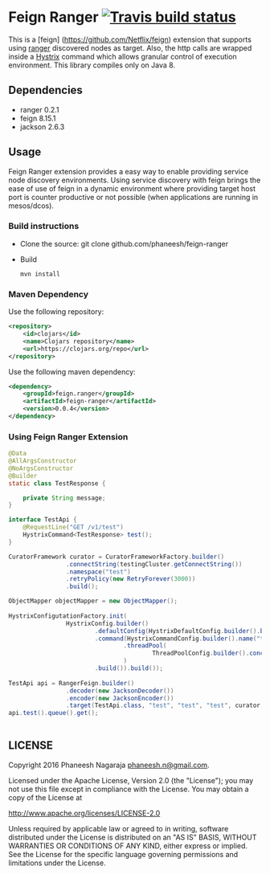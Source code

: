 # Feign Ranger [![Travis build status](https://travis-ci.org/phaneesh/feign-ranger.svg?branch=master)](https://travis-ci.org/phaneesh/feign-ranger)

This is a [feign] (https://github.com/Netflix/feign) extension that supports using [ranger](https://github.com/flipkart-incubator/ranger) discovered nodes as target.
Also, the http calls are wrapped inside a [Hystrix](https://github.com/Netflix/Hystrix) command which allows granular control of execution environment. 
This library compiles only on Java 8.
 
## Dependencies
* ranger 0.2.1  
* feign 8.15.1
* jackson 2.6.3

## Usage
Feign Ranger extension provides a easy way to enable providing service node discovery environments. Using service discovery with feign 
brings the ease of use of feign in a dynamic environment where providing target host port is counter productive or not possible (when applications are running in mesos/dcos). 
 
### Build instructions
  - Clone the source:
        git clone github.com/phaneesh/feign-ranger

  - Build

        mvn install

### Maven Dependency
Use the following repository:
```xml
<repository>
    <id>clojars</id>
    <name>Clojars repository</name>
    <url>https://clojars.org/repo</url>
</repository>
```
Use the following maven dependency:
```xml
<dependency>
    <groupId>feign.ranger</groupId>
    <artifactId>feign-ranger</artifactId>
    <version>0.0.4</version>
</dependency>
```

### Using Feign Ranger Extension
```java
@Data
@AllArgsConstructor
@NoArgsConstructor
@Builder
static class TestResponse {

    private String message;
}

interface TestApi {
    @RequestLine("GET /v1/test")
    HystrixCommand<TestResponse> test();
}

CuratorFramework curator = CuratorFrameworkFactory.builder()
                .connectString(testingCluster.getConnectString())
                .namespace("test")
                .retryPolicy(new RetryForever(3000))
                .build();

ObjectMapper objectMapper = new ObjectMapper();
                
HystrixConfigutationFactory.init(
                HystrixConfig.builder()
                        .defaultConfig(HystrixDefaultConfig.builder().build())
                        .command(HystrixCommandConfig.builder().name("test.test")
                                .threadPool(
                                        ThreadPoolConfig.builder().concurrency(1).timeout(1).build()
                                )
                        .build()).build());
                        
TestApi api = RangerFeign.builder()
                .decoder(new JacksonDecoder())
                .encoder(new JacksonEncoder())
                .target(TestApi.class, "test", "test", "test", curator, false, objectMapper);
api.test().queue().get();
                
```


LICENSE
-------

Copyright 2016 Phaneesh Nagaraja <phaneesh.n@gmail.com>.

Licensed under the Apache License, Version 2.0 (the "License");
you may not use this file except in compliance with the License.
You may obtain a copy of the License at

http://www.apache.org/licenses/LICENSE-2.0

Unless required by applicable law or agreed to in writing, software
distributed under the License is distributed on an "AS IS" BASIS,
WITHOUT WARRANTIES OR CONDITIONS OF ANY KIND, either express or implied.
See the License for the specific language governing permissions and
limitations under the License.